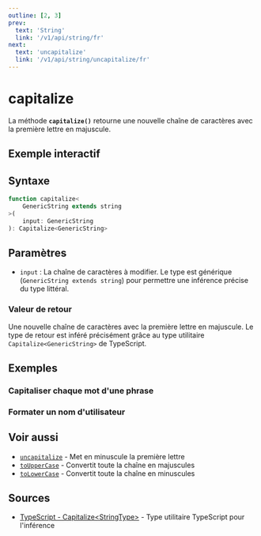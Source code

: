 ```yaml
---
outline: [2, 3]
prev:
  text: 'String'
  link: '/v1/api/string/fr'
next:
  text: 'uncapitalize'
  link: '/v1/api/string/uncapitalize/fr'
---
```


# capitalize

La méthode **`capitalize()`** retourne une nouvelle chaîne de caractères avec la première lettre en majuscule.

## Exemple interactif

<MonacoTSEditor
  src="/v1/api/string/capitalize/examples/tryout.doc.ts"
  majorVersion="v1"
  height="200px"
/>

## Syntaxe

```typescript
function capitalize<
	GenericString extends string
>(
	input: GenericString
): Capitalize<GenericString>
```

## Paramètres

- `input` : La chaîne de caractères à modifier. Le type est générique (`GenericString extends string`) pour permettre une inférence précise du type littéral.

### Valeur de retour

Une nouvelle chaîne de caractères avec la première lettre en majuscule. Le type de retour est inféré précisément grâce au type utilitaire `Capitalize<GenericString>` de TypeScript.

## Exemples

### Capitaliser chaque mot d'une phrase

<MonacoTSEditor
  src="/v1/api/string/capitalize/examples/capitalizeEachWordingSentence.doc.ts"
  majorVersion="v1"
  height="250px"
/>

### Formater un nom d'utilisateur

<MonacoTSEditor
  src="/v1/api/string/capitalize/examples/formatUsername.doc.ts"
  majorVersion="v1"
  height="200px"
/>

## Voir aussi

- [`uncapitalize`](/v1/api/string/uncapitalize/fr) - Met en minuscule la première lettre
- [`toUpperCase`](/v1/api/string/toUpperCase/fr) - Convertit toute la chaîne en majuscules
- [`toLowerCase`](/v1/api/string/toLowerCase/fr) - Convertit toute la chaîne en minuscules

## Sources

- [TypeScript - Capitalize&lt;StringType&gt;](https://www.typescriptlang.org/docs/handbook/2/template-literal-types.html#capitalizestringtype) - Type utilitaire TypeScript pour l'inférence

